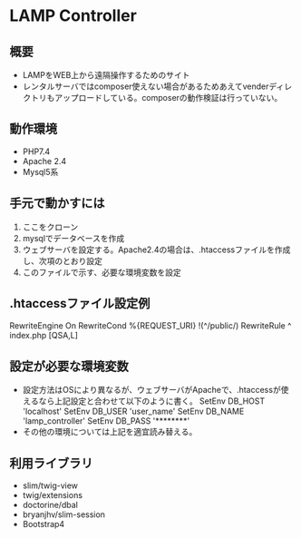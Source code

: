 # LAMP Controller

## 概要
- LAMPをWEB上から遠隔操作するためのサイト
- レンタルサーバではcomposer使えない場合があるためあえてvenderディレクトリもアップロードしている。composerの動作検証は行っていない。

## 動作環境
- PHP7.4
- Apache 2.4
- Mysql5系

## 手元で動かすには
1. ここをクローン
1. mysqlでデータベースを作成
1. ウェブサーバを設定する。Apache2.4の場合は、.htaccessファイルを作成し、次項のとおり設定
1. このファイルで示す、必要な環境変数を設定

## .htaccessファイル設定例
<IfModule mod_rewrite.c>
	RewriteEngine On
	RewriteCond %{REQUEST_URI} !(^/public/)
	RewriteRule ^ index.php [QSA,L]


## 設定が必要な環境変数
- 設定方法はOSにより異なるが、ウェブサーバがApacheで、.htaccessが使えるなら上記設定と合わせて以下のように書く。
	SetEnv DB_HOST 'localhost'
	SetEnv DB_USER 'user_name'
	SetEnv DB_NAME 'lamp_controller'
	SetEnv DB_PASS '********'
- その他の環境については上記を適宜読み替える。

## 利用ライブラリ
- slim/twig-view
- twig/extensions
- doctorine/dbal
- bryanjhv/slim-session
- Bootstrap4

